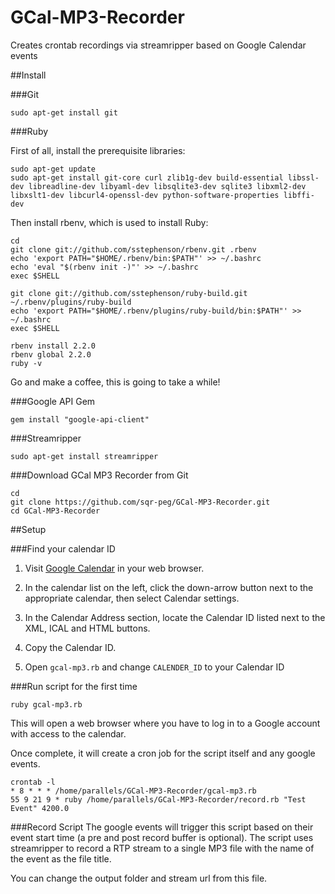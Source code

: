 # GCal-MP3-Recorder
Creates crontab recordings via streamripper based on Google Calendar events

##Install

###Git

```
sudo apt-get install git
```

###Ruby

First of all, install the prerequisite libraries:

```
sudo apt-get update
sudo apt-get install git-core curl zlib1g-dev build-essential libssl-dev libreadline-dev libyaml-dev libsqlite3-dev sqlite3 libxml2-dev libxslt1-dev libcurl4-openssl-dev python-software-properties libffi-dev
```

Then install rbenv, which is used to install Ruby:

```
cd
git clone git://github.com/sstephenson/rbenv.git .rbenv
echo 'export PATH="$HOME/.rbenv/bin:$PATH"' >> ~/.bashrc
echo 'eval "$(rbenv init -)"' >> ~/.bashrc
exec $SHELL

git clone git://github.com/sstephenson/ruby-build.git ~/.rbenv/plugins/ruby-build
echo 'export PATH="$HOME/.rbenv/plugins/ruby-build/bin:$PATH"' >> ~/.bashrc
exec $SHELL

rbenv install 2.2.0
rbenv global 2.2.0
ruby -v
```

Go and make a coffee, this is going to take a while!

###Google API Gem

```
gem install "google-api-client"
```

###Streamripper

```
sudo apt-get install streamripper
```

###Download GCal MP3 Recorder from Git

```
cd
git clone https://github.com/sqr-peg/GCal-MP3-Recorder.git
cd GCal-MP3-Recorder
```


##Setup

###Find your calendar ID

1. Visit [Google Calendar](https://www.google.com/calendar/) in your web browser.

2. In the calendar list on the left, click the down-arrow button next to the appropriate calendar, then select Calendar settings.

3. In the Calendar Address section, locate the Calendar ID listed next to the XML, ICAL and HTML buttons.

4. Copy the Calendar ID.

5. Open `gcal-mp3.rb` and change `CALENDER_ID` to your Calendar ID

###Run script for the first time

```
ruby gcal-mp3.rb
```

This will open a web browser where you have to log in to a Google account with access to the calendar.

Once complete, it will create a cron job for the script itself and any google events.

```
crontab -l
* 8 * * * /home/parallels/GCal-MP3-Recorder/gcal-mp3.rb
55 9 21 9 * ruby /home/parallels/GCal-MP3-Recorder/record.rb "Test Event" 4200.0
```

###Record Script
The google events will trigger this script based on their event start time (a pre and post record buffer is optional). The script uses streamripper to record a RTP stream to a single MP3 file with the name of the event as the file title.

You can change the output folder and stream url from this file.